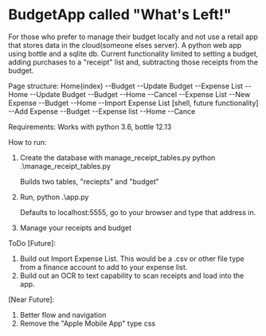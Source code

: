 # BudgetApp called "What's Left!"
For those who prefer to manage their budget locally and not use a retail app that stores data in the cloud(someone elses server).
A python web app using bottle and a sqlite db. 
Current functionality limited to setting a budget, adding purchases to a "receipt" list and, subtracting those receipts from the budget. 

Page structure: 
Home(index)
--Budget
	--Update Budget
	--Expense List
	--Home
--Update Budget
	--Budget
	--Home
	--Cancel
--Expense List
	--New Expense 
	--Budget 
	--Home 
	--Import Expense List [shell, future functionality]
--Add Expense
	--Budget 
	--Expense list
	--Home 
	--Cance

Requirements: 
Works with python 3.6, bottle 12.13

How to run: 
1. Create the database with manage_receipt_tables.py
	python .\manage_receipt_tables.py 
	
	Builds two tables, "reciepts" and "budget"

2. Run, python .\app.py

	Defaults to localhost:5555, go to your browser and type that address in. 

3. Manage your receipts and budget 

ToDo 
[Future]: 
1. Build out Import Expense List.  This would be a .csv or other file type from a finance account to add to your expense list. 
2. Build out an OCR to text capability to scan receipts and load into the app. 

[Near Future]:
1. Better flow and navigation
2. Remove the "Apple Mobile App" type css 
